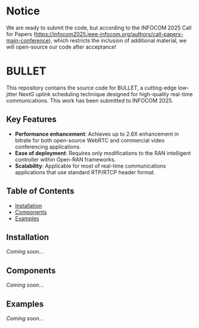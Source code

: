# Notice

We are ready to submit the code, but according to the INFOCOM 2025 Call for Papers (https://infocom2025.ieee-infocom.org/authors/call-papers-main-conference), which restricts the inclusion of additional material, we will open-source our code after acceptance!


# BULLET

This repository contains the source code for BULLET, a cutting-edge low-jitter NextG uplink scheduling technique designed for high-quality real-time communications. This work has been submitted to INFOCOM 2025.

## Key Features

- **Performance enhancement**: Achieves up to 2.6X enhancement in bitrate for both open-source WebRTC and commercial video conferencing applications.
- **Ease of deployment**: Requires only modifications to the RAN intelligent controller within Open-RAN frameworks.
- **Scalability**: Applicable for most of real-time communications applications that use standard RTP/RTCP header format.

## Table of Contents

- [Installation](#installation)
- [Components](#components)
- [Examples](#examples)

## Installation

*Coming soon...*

## Components

*Coming soon...*

## Examples

*Coming soon...*
